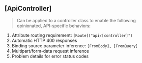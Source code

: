 ## [ApiController]

> Can be applied to a controller class to enable the following opinionated, API-specific behaviors:

1.  Attribute routing requirement:  `[Route]("api/[controller]")`
2.  Automatic HTTP 400 responses
3.  Binding source parameter inference: `[FromBody], [FromQuery]`
4.  Multipart/form-data request inference
5.  Problem details for error status codes

